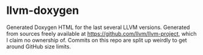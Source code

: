 # llvm-doxygen
Generated Doxygen HTML for the last several LLVM versions. Generated from sources freely available at https://github.com/llvm/llvm-project, which I claim no ownership of. Commits on this repo are split up weirdly to get around GitHub size limits.
